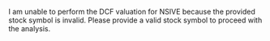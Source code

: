 I am unable to perform the DCF valuation for NSIVE because the provided stock symbol is invalid. Please provide a valid stock symbol to proceed with the analysis.